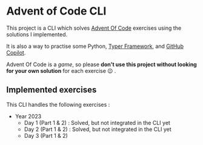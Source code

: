 # Advent of Code CLI
This project is a CLI which solves [Advent Of Code](https://adventofcode.com/) exercises using the solutions I implemented.

It is also a way to practise some Python, [Typer Framework](https://typer.tiangolo.com/), and [GitHub Copilot](https://github.com/features/copilot).

Advent Of Code is a *game*, so please **don't use this project without looking for your own solution** for each exercise :wink: .

## Implemented exercises
This CLI handles the following exercises :
- Year 2023
   - Day 1 (Part 1 & 2) : Solved, but not integrated in the CLI yet
   - Day 2 (Part 1 & 2) : Solved, but not integrated in the CLI yet
   - Day 3 (Part 1 & 2)
